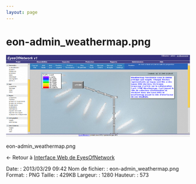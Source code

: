 ```yaml
---
layout: page
---
```


eon-admin\_weathermap.png
=========================

[![eon-admin\_weathermap.png](../assets/media/eon-admin_weathermap.png@cache=&w=900&h=402 "eon-admin_weathermap.png")](../assets/media/eon-admin_weathermap.png@cache= "Afficher le fichier original")

eon-admin\_weathermap.png

← Retour à [Interface Web de
EyesOfNetwork](../eyesofnetwork/eyesofnetwork-interface.html "eyesofnetwork:eyesofnetwork-interface")

Date:
:   2013/03/29 09:42
Nom de fichier:
:   eon-admin\_weathermap.png
Format:
:   PNG
Taille:
:   429KB
Largeur:
:   1280
Hauteur:
:   573

